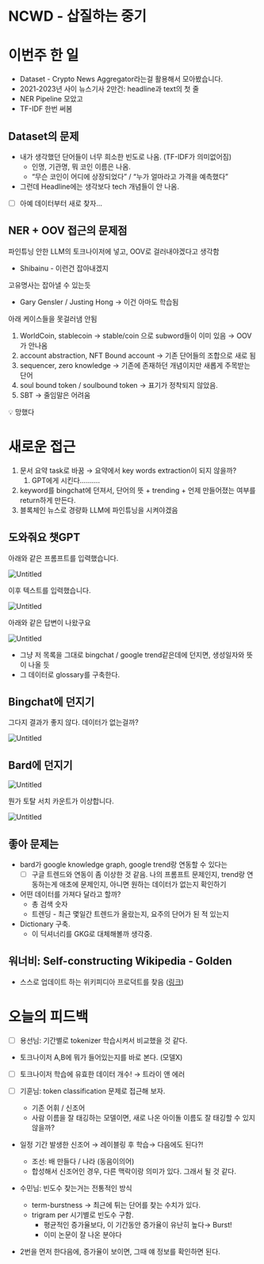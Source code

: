 # NCWD - 삽질하는 중기

# 이번주 한 일

- Dataset - Crypto News Aggregator라는걸 활용해서 모아봤습니다.
- 2021-2023년 사이 뉴스기사 2만건: headline과 text의 첫 줄
- NER Pipeline 모았고
- TF-IDF 한번 써봄

## Dataset의 문제

- 내가 생각했던 단어들이 너무 희소한 빈도로 나옴.  (TF-IDF가 의미없어짐)
    - 인명, 기관명, 뭐 코인 이름은 나옴.
    - “무슨 코인이 어디에 상장되었다” / “누가 얼마라고 가격을 예측했다”
- 그런데 Headline에는 생각보다 tech 개념들이 안 나옴.
- [ ]  아예 데이터부터 새로 찾자…

## NER + OOV 접근의 문제점

파인튜닝 안한 LLM의 토크나이저에 넣고, OOV로 걸러내야겠다고 생각함

- Shibainu - 이런건 잡아내겠지

고유명사는 잡아낼 수 있는듯

- Gary Gensler / Justing Hong → 이건 아마도 학습됨

아래 케이스들을 못걸러냄 안됨

1. WorldCoin, stablecoin →  stable/coin 으로 subword들이 이미 있음 → OOV가 안나옴 
2. account abstraction, NFT Bound account → 기존 단어들의 조합으로 새로 됨
3. sequencer, zero knowledge → 기존에 존재하던 개념이지만 새롭게 주목받는 단어
4. soul bound token / soulbound token → 표기가 정착되지 않았음.
5. SBT → 줄임말은 어려움

<aside>
💡 망했다

</aside>

# 새로운 접근

1. 문서 요약 task로 바꿈 → 요약에서 key words extraction이 되지 않을까? 
    1. GPT에게 시킨다……….  
2. keyword를 bingchat에 던져서, 단어의 뜻 + trending + 언제 만들어졌는 여부를 return하게 만든다.  
3. 블록체인 뉴스로 경량화 LLM에 파인튜닝을 시켜야겠음 

## 도와줘요 챗GPT

아래와 같은 프롬프트를 입력했습니다. 

![Untitled](https://s3-us-west-2.amazonaws.com/secure.notion-static.com/ae0efc93-6ea0-4dad-a6bb-bf338ed1457c/Untitled.png)

이후 텍스트를 입력했습니다. 

![Untitled](https://s3-us-west-2.amazonaws.com/secure.notion-static.com/df1656e4-70f4-4bac-bf2e-e476d17fbd3a/Untitled.png)

아래와 같은 답변이 나왔구요

![Untitled](https://s3-us-west-2.amazonaws.com/secure.notion-static.com/99353a9b-3800-4077-a1b5-073b07880455/Untitled.png)

- 그냥 저 목록을 그대로 bingchat / google trend같은데에 던지면, 생성일자와 뜻이 나올 듯
- 그 데이터로 glossary를 구축한다.

## Bingchat에 던지기

그다지 결과가 좋지 않다. 데이터가 없는걸까? 

![Untitled](https://s3-us-west-2.amazonaws.com/secure.notion-static.com/4fba955e-cece-46e7-be72-1998cfb598dd/Untitled.png)

## Bard에 던지기

![Untitled](https://s3-us-west-2.amazonaws.com/secure.notion-static.com/a6c5aaab-03ba-4005-8f08-ffce7fe753da/Untitled.png)

뭔가 토탈 서치 카운트가 이상합니다. 

![Untitled](https://s3-us-west-2.amazonaws.com/secure.notion-static.com/481a944e-2094-4be0-8adb-6f7c8df9a048/Untitled.png)

## 좋아 문제는

- bard가 google knowledge graph, google trend랑 연동할 수 있다는
    - [ ]  구글 트렌드와 연동이 좀 이상한 것 같음. 나의 프롬프트 문제인지, trend랑 연동하는게 애초에 문제인지, 아니면 원하는 데이터가 없는지 확인하기
- 어떤 데이터를 가져다 달라고 할까?
    - 총 검색 숫자
    - 트렌딩 - 최근 몇일간 트렌드가 올랐는지, 요주의 단어가 된 적 있는지
- Dictionary 구축.
    - 이 딕셔너리를 GKG로 대체해볼까 생각중.

## 워너비: Self-constructing Wikipedia - Golden

- 스스로 업데이트 하는 위키피디아 프로덕트를 찾음 ([링크](https://golden.com/product/lists))

# 오늘의 피드백

- [ ]  용선님: 기간별로 tokenizer 학습시켜서 비교했을 것 같다.
- 토크나이저 A,B에 뭐가 들어있는지를 바로 본다. (모델X)
- [ ]  토크나이저 학습에 유효한 데이터 개수! → 트라이 앤 에러

- [ ]  기훈님: token classification 문제로 접근해 보자.
    - 기존 어휘 / 신조어
    - 사람 이름을 잘 태깅하는 모델이면, 새로 나온 아이돌 이름도 잘 태깅할 수 있지 않을까?

- 일정 기간 발생한 신조어 → 레이블링 후 학습→ 다음에도 된다?!
    - 조선: 배 만들다 / 나라 (동음이의어)
    - 합성해서 신조어인 경우, 다른 맥락이랑 의미가 있다. 그래서 될 것 같다.

- 수민님: 빈도수 찾는거는 전통적인 방식
    - term-burstness → 최근에 튀는 단어를 찾는 수치가 있다.
    - trigram per 시기별로 빈도수 구함.
        - 평균적인 증가율보다, 이 기간동안 증가율이 유난히 높다→ Burst!
        - 이미 논문이 잘 나온 분야다
- 2번을 먼저 한다음에, 증가율이 보이면, 그때 얘 정보를 확인하면 된다.

